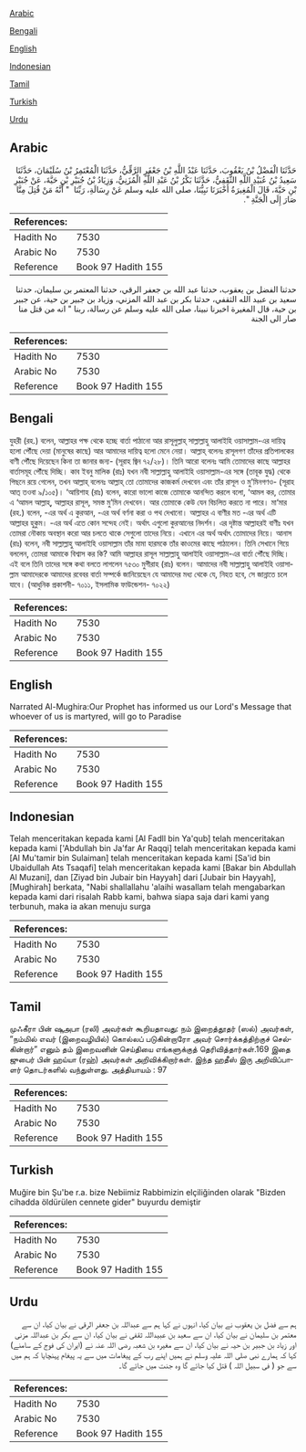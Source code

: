 [Arabic](#arabic)

[Bengali](#bengali)

[English](#english)

[Indonesian](#indonesian)

[Tamil](#tamil)

[Turkish](#turkish)

[Urdu](#urdu)

## Arabic


<div dir="rtl" lang="ar" style={{fontSize:'larger',backgroundColor:'#f8f9fa',padding:20}}>
حَدَّثَنَا الْفَضْلُ بْنُ يَعْقُوبَ، حَدَّثَنَا عَبْدُ اللَّهِ بْنُ جَعْفَرٍ الرَّقِّيُّ، حَدَّثَنَا الْمُعْتَمِرُ بْنُ سُلَيْمَانَ، حَدَّثَنَا سَعِيدُ بْنُ عُبَيْدِ اللَّهِ الثَّقَفِيُّ، حَدَّثَنَا بَكْرُ بْنُ عَبْدِ اللَّهِ الْمُزَنِيُّ، وَزِيَادُ بْنُ جُبَيْرِ بْنِ حَيَّةَ، عَنْ جُبَيْرِ بْنِ حَيَّةَ، قَالَ الْمُغِيرَةُ أَخْبَرَنَا نَبِيُّنَا، صلى الله عليه وسلم عَنْ رِسَالَةِ، رَبِّنَا ‏ "‏ أَنَّهُ مَنْ قُتِلَ مِنَّا صَارَ إِلَى الْجَنَّةِ ‏"‏‏.‏
</div>
<div style={{backgroundColor:'#f8f9fa',padding:20, marginBottom: 10}}><table> <thead> <tr> <th>References:</th> <th></th> </tr> </thead> <tbody><tr><td>Hadith No</td><td>7530</td></tr><tr><td>Arabic No</td><td>7530</td></tr><tr><td>Reference</td><td>Book 97 Hadith 155</td></tr></tbody></table></div>


<div dir="rtl" lang="ar" style={{fontSize:'larger',backgroundColor:'#f8f9fa',padding:20}}>
حدثنا الفضل بن يعقوب، حدثنا عبد الله بن جعفر الرقي، حدثنا المعتمر بن سليمان، حدثنا سعيد بن عبيد الله الثقفي، حدثنا بكر بن عبد الله المزني، وزياد بن جبير بن حية، عن جبير بن حية، قال المغيرة اخبرنا نبينا، صلى الله عليه وسلم عن رسالة، ربنا " انه من قتل منا صار الى الجنة
</div>
<div style={{backgroundColor:'#f8f9fa',padding:20, marginBottom: 10}}><table> <thead> <tr> <th>References:</th> <th></th> </tr> </thead> <tbody><tr><td>Hadith No</td><td>7530</td></tr><tr><td>Arabic No</td><td>7530</td></tr><tr><td>Reference</td><td>Book 97 Hadith 155</td></tr></tbody></table></div>

## Bengali


<div dir="ltr" lang="bn" style={{fontSize:'larger',backgroundColor:'#f8f9fa',padding:20}}>
যুহরী (রহ.) বলেন, আল্লাহর পক্ষ থেকে হচ্ছে বার্তা পাঠানো আর রাসূলুল্লাহ্ সাল্লাল্লাহু আলাইহি ওয়াসাল্লাম-এর দায়িত্ব হলো পৌঁছে দেয়া (মানুষের কাছে) আর আমাদের দায়িত্ব হলো মেনে নেয়া। আল্লাহ্ বলেনঃ রাসূলগণ তাঁদের প্রতিপালকের বাণী পৌঁছে দিয়েছেন কিনা তা জানার জন্য- (সূরাহ জ্বিন ৭২/২৮)। তিনি আরো বলেনঃ আমি তোমাদের কাছে আল্লাহর বার্তাসমূহ পৌঁছে দিচ্ছি। কাব ইবনু মালিক (রাঃ) যখন নবী সাল্লাল্লাহু আলাইহি ওয়াসাল্লাম-এর সঙ্গে (তাবূক যুদ্ধ) থেকে পিছনে রয়ে গেলেন, তখন আল্লাহ্ বলেনঃ আল্লাহ্ তো তোমাদের কাজকর্ম দেখবেন এবং তাঁর রাসূল ও মু’মিনগণও- (সূরাহ আত্ তওবা ৯/১০৫)। ‘আয়িশাহ (রাঃ) বলেন, কারো ভালো কাজে তোমাকে আনন্দিত করলে বলো, ‘আমল কর, তোমার এ ‘আমল আল্লাহ্, আল্লাহর রাসূল, সমস্ত মু’মিন দেখবেন। আর তোমাকে কেউ যেন বিচলিত করতে না পারে। মা‘মার (রহ.) বলেন, -এর অর্থ এ কুরআন, -এর অর্থ বর্ণনা করা ও পথ দেখানো। আল্লাহর এ বাণীর মত -এর অর্থ এটি আল্লাহর হুকুম। -এর অর্থ এতে কোন সন্দেহ নেই। অর্থাৎ এগুলো কুরআনের নিদর্শন। এর দৃষ্টান্ত আল্লাহরই বাণীঃ যখন তোমরা নৌকায় অবস্থান করো আর চলতে থাকে সেগুলো তাদের নিয়ে। এখানে এর অর্থ অর্থাৎ তোমাদের নিয়ে। আনাস (রাঃ) বলেন, নবী সাল্লাল্লাহু আলাইহি ওয়াসাল্লাম তাঁর মামা হারমকে তাঁর কাওমের কাছে পাঠালেন। তিনি সেখানে গিয়ে বললেন, তোমরা আমাকে বিশ্বাস কর কি? আমি আল্লাহর রাসূল সাল্লাল্লাহু আলাইহি ওয়াসাল্লাম-এর বার্তা পৌঁছে দিচ্ছি। এই বলে তিনি তাদের সঙ্গে কথা বলতে লাগলেন ৭৫৩০ মুগীরাহ (রাঃ) বলেন। আমাদের নবী সাল্লাল্লাহু আলাইহি ওয়াসাল্লাম আমাদেরকে আমাদের রবেবর বার্তা সম্পর্কে জানিয়েছেন যে আমাদের মধ্য থেকে যে, নিহত হবে, সে জান্নাতে চলে যাবে। (আধুনিক প্রকাশনী- ৭০১১, ইসলামিক ফাউন্ডেশন- ৭০২২)
</div>
<div style={{backgroundColor:'#f8f9fa',padding:20, marginBottom: 10}}><table> <thead> <tr> <th>References:</th> <th></th> </tr> </thead> <tbody><tr><td>Hadith No</td><td>7530</td></tr><tr><td>Arabic No</td><td>7530</td></tr><tr><td>Reference</td><td>Book 97 Hadith 155</td></tr></tbody></table></div>

## English


<div dir="ltr" lang="en" style={{fontSize:'larger',backgroundColor:'#f8f9fa',padding:20}}>
Narrated Al-Mughira:Our Prophet has informed us our Lord's Message that whoever of us is martyred, will go to Paradise
</div>
<div style={{backgroundColor:'#f8f9fa',padding:20, marginBottom: 10}}><table> <thead> <tr> <th>References:</th> <th></th> </tr> </thead> <tbody><tr><td>Hadith No</td><td>7530</td></tr><tr><td>Arabic No</td><td>7530</td></tr><tr><td>Reference</td><td>Book 97 Hadith 155</td></tr></tbody></table></div>

## Indonesian


<div dir="ltr" lang="id" style={{fontSize:'larger',backgroundColor:'#f8f9fa',padding:20}}>
Telah menceritakan kepada kami [Al Fadll bin Ya'qub] telah menceritakan kepada kami ['Abdullah bin Ja'far Ar Raqqi] telah menceritakan kepada kami [Al Mu'tamir bin Sulaiman] telah menceritakan kepada kami [Sa'id bin Ubaidullah Ats Tsaqafi] telah menceritakan kepada kami [Bakar bin Abdullah Al Muzani], dan [Ziyad bin Jubair bin Hayyah] dari [Jubair bin Hayyah], [Mughirah] berkata, "Nabi shallallahu 'alaihi wasallam telah mengabarkan kepada kami dari risalah Rabb kami, bahwa siapa saja dari kami yang terbunuh, maka ia akan menuju surga
</div>
<div style={{backgroundColor:'#f8f9fa',padding:20, marginBottom: 10}}><table> <thead> <tr> <th>References:</th> <th></th> </tr> </thead> <tbody><tr><td>Hadith No</td><td>7530</td></tr><tr><td>Arabic No</td><td>7530</td></tr><tr><td>Reference</td><td>Book 97 Hadith 155</td></tr></tbody></table></div>

## Tamil


<div dir="ltr" lang="ta" style={{fontSize:'larger',backgroundColor:'#f8f9fa',padding:20}}>
முஃகீரா பின் ஷுஅபா (ரலி) அவர்கள் கூறியதாவது: நம் இறைத்தூதர் (ஸல்) அவர்கள், “நம்மில் எவர் (இறைவழியில்) கொல்லப் படுகின்றாரோ அவர் சொர்க்கத்திற்குச் செல்கின்றார்” எனும் தம் இறைவனின் செய்தியை எங்களுக்குத் தெரிவித்தார்கள்.169 இதை ஜுபைர் பின் ஹய்யா (ரஹ்) அவர்கள் அறிவிக்கிறார்கள். இந்த ஹதீஸ் இரு அறிவிப்பாளர் தொடர்களில் வந்துள்ளது. அத்தியாயம் : 97
</div>
<div style={{backgroundColor:'#f8f9fa',padding:20, marginBottom: 10}}><table> <thead> <tr> <th>References:</th> <th></th> </tr> </thead> <tbody><tr><td>Hadith No</td><td>7530</td></tr><tr><td>Arabic No</td><td>7530</td></tr><tr><td>Reference</td><td>Book 97 Hadith 155</td></tr></tbody></table></div>

## Turkish


<div dir="ltr" lang="tr" style={{fontSize:'larger',backgroundColor:'#f8f9fa',padding:20}}>
Muğire bin Şu'be r.a. bize Nebiimiz Rabbimizin elçiliğinden olarak "Bizden cihadda öldürülen cennete gider" buyurdu demiştir
</div>
<div style={{backgroundColor:'#f8f9fa',padding:20, marginBottom: 10}}><table> <thead> <tr> <th>References:</th> <th></th> </tr> </thead> <tbody><tr><td>Hadith No</td><td>7530</td></tr><tr><td>Arabic No</td><td>7530</td></tr><tr><td>Reference</td><td>Book 97 Hadith 155</td></tr></tbody></table></div>

## Urdu


<div dir="rtl" lang="ur" style={{fontSize:'larger',backgroundColor:'#f8f9fa',padding:20}}>
ہم سے فضل بن یعقوب نے بیان کیا، انہوں نے کہا ہم سے عبداللہ بن جعفر الرقی نے بیان کیا، ان سے معتمر بن سلیمان نے بیان کیا، ان سے سعید بن عبیداللہ ثقفی نے بیان کیا، ان سے بکر بن عبداللہ مزنی اور زیاد بن جبیر بن حیہ نے بیان کیا، ان سے مغیرہ بن شعبہ رضی اللہ عنہ نے (ایران کی فوج کے سامنے) کہا کہ ہمارے نبی صلی اللہ علیہ وسلم نے ہمیں اپنے رب کے پیغامات میں سے یہ پیغام پہنچایا کہ ہم میں سے جو ( فی سبیل اللہ ) قتل کیا جائے گا وہ جنت میں جائے گا۔
</div>
<div style={{backgroundColor:'#f8f9fa',padding:20, marginBottom: 10}}><table> <thead> <tr> <th>References:</th> <th></th> </tr> </thead> <tbody><tr><td>Hadith No</td><td>7530</td></tr><tr><td>Arabic No</td><td>7530</td></tr><tr><td>Reference</td><td>Book 97 Hadith 155</td></tr></tbody></table></div>